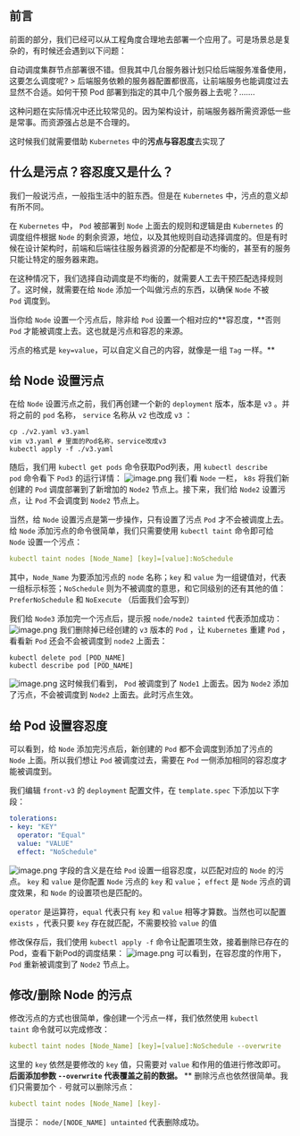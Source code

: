 ## 前言


前面的部分，我们已经可以从工程角度合理地去部署一个应用了。可是场景总是复杂的，有时候还会遇到以下问题：


自动调度集群节点部署很不错。但我其中几台服务器计划只给后端服务准备使用，这要怎么调度呢? > 后端服务依赖的服务器配置都很高，让前端服务也能调度过去显然不合适。如何干预 Pod 部署到指定的其中几个服务器上去呢？.......


这种问题在实际情况中还比较常见的。因为架构设计，前端服务器所需资源低一些是常事。而资源强占总是不合理的。


这时候我们就需要借助 `Kubernetes` 中的**污点与容忍度**去实现了


## 什么是污点？容忍度又是什么？


我们一般说污点，一般指生活中的脏东西。但是在 `Kubernetes` 中，污点的意义却有所不同。


在 `Kubernetes` 中， `Pod` 被部署到 `Node` 上面去的规则和逻辑是由 `Kubernetes` 的调度组件根据 `Node` 的剩余资源，地位，以及其他规则自动选择调度的。但是有时候在设计架构时，前端和后端往往服务器资源的分配都是不均衡的，甚至有的服务只能让特定的服务器来跑。


在这种情况下，我们选择自动调度是不均衡的，就需要人工去干预匹配选择规则了。这时候，就需要在给 `Node` 添加一个叫做污点的东西，以确保 `Node` 不被 `Pod` 调度到。


当你给 `Node` 设置一个污点后，除非给 `Pod` 设置一个相对应的**容忍度，**否则 `Pod` 才能被调度上去。这也就是污点和容忍的来源。


污点的格式是 `key=value`，可以自定义自己的内容，就像是一组 `Tag` 一样。**


## 给 Node 设置污点


在给 `Node` 设置污点之前，我们再创建一个新的 `deployment` 版本，版本是 `v3` 。并将之前的 `pod` 名称， `service` 名称从 `v2` 也改成 `v3` ：
```shell
cp ./v2.yaml v3.yaml
vim v3.yaml # 里面的Pod名称，service改成v3
kubectl apply -f ./v3.yaml
```
随后，我们用 `kubectl get pods` 命令获取Pod列表，用 `kubectl describe pod` 命令看下 `Pod3` 的运行详情：
![image.png](https://p3-juejin.byteimg.com/tos-cn-i-k3u1fbpfcp/f63e9f2cfc744853b1ad513a4f31c9bf~tplv-k3u1fbpfcp-zoom-1.image)
我们看 `Node` 一栏， `k8s` 将我们新创建的 `Pod` 调度部署到了新增加的 `Node2` 节点上。接下来，我们给 `Node2` 设置污点，让 `Pod` 不会调度到 `Node2` 节点上。


当然，给 `Node` 设置污点是第一步操作，只有设置了污点 `Pod` 才不会被调度上去。给 `Node` 添加污点的命令很简单，我们只需要使用 `kubectl taint` 命令即可给 `Node` 设置一个污点：
```yaml
kubectl taint nodes [Node_Name] [key]=[value]:NoSchedule
```


其中，`Node_Name` 为要添加污点的 `node` 名称；`key` 和 `value` 为一组键值对，代表一组标示标签；`NoSchedule` 则为不被调度的意思，和它同级别的还有其他的值：`PreferNoSchedule` 和 `NoExecute` （后面我们会写到）


我们给 `Node3` 添加完一个污点后，提示报 `node/node2 tainted` 代表添加成功：
![image.png](https://p3-juejin.byteimg.com/tos-cn-i-k3u1fbpfcp/580e27742614477a9d157e7fa9bef307~tplv-k3u1fbpfcp-zoom-1.image)
我们删除掉已经创建的 `v3` 版本的 `Pod` ，让 `Kubernetes` 重建 `Pod` ，看看新 `Pod` 还会不会被调度到 `node2` 上面去：
```shell
kubectl delete pod [POD_NAME]
kubectl describe pod [POD_NAME]
```
![image.png](https://p3-juejin.byteimg.com/tos-cn-i-k3u1fbpfcp/e2bf634c9357442d9c93f0ff47980ecd~tplv-k3u1fbpfcp-zoom-1.image)
这时候我们看到， `Pod` 被调度到了 `Node1` 上面去。因为 `Node2` 添加了污点，不会被调度到 `Node2` 上面去。此时污点生效。


## 给 Pod 设置容忍度


可以看到，给 `Node` 添加完污点后，新创建的 `Pod` 都不会调度到添加了污点的 `Node` 上面。所以我们想让 `Pod` 被调度过去，需要在 `Pod` 一侧添加相同的容忍度才能被调度到。


我们编辑 `front-v3` 的 `deployment` 配置文件，在 `template.spec` 下添加以下字段：
```yaml
tolerations:
- key: "KEY"
  operator: "Equal"
  value: "VALUE"
  effect: "NoSchedule"
```
![image.png](https://p3-juejin.byteimg.com/tos-cn-i-k3u1fbpfcp/9ed03909024742948ba15ccae74afeff~tplv-k3u1fbpfcp-zoom-1.image)
字段的含义是在给 `Pod` 设置一组容忍度，以匹配对应的 `Node` 的污点。 `key` 和 `value` 是你配置 `Node` 污点的 `key` 和 `value`； `effect` 是 `Node` 污点的调度效果，和 `Node` 的设置项也是匹配的。


`operator` 是运算符，`equal` 代表只有 `key` 和 `value` 相等才算数。当然也可以配置 `exists` ，代表只要 `key` 存在就匹配，不需要校验 `value` 的值


修改保存后，我们使用 `kubectl apply -f` 命令让配置项生效，接着删除已存在的 Pod，查看下新Pod的调度结果：
![image.png](https://p3-juejin.byteimg.com/tos-cn-i-k3u1fbpfcp/e1e698b15ad344338eeb1fad7f0a0661~tplv-k3u1fbpfcp-zoom-1.image)
可以看到，在容忍度的作用下， `Pod` 重新被调度到了 `Node2` 节点上。


## 修改/删除 Node 的污点


修改污点的方式也很简单，像创建一个污点一样，我们依然使用 `kubectl taint` 命令就可以完成修改：
```yaml
kubectl taint nodes [Node_Name] [key]=[value]:NoSchedule --overwrite
```
这里的 `key` 依然是要修改的 `key` 值，只需要对 `value` 和作用的值进行修改即可。**后面添加参数 `--overwrite` 代表覆盖之前的数据。**
**
删除污点也依然很简单。我们只需要加个 `-` 号就可以删除污点：
```yaml
kubectl taint nodes [Node_Name] [key]-
```
当提示： `node/[NODE_NAME] untainted` 代表删除成功。
